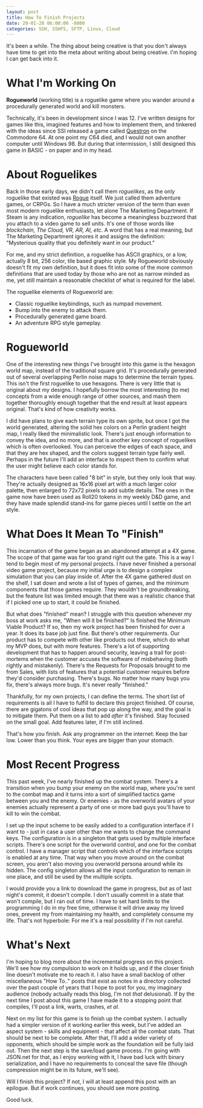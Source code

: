 ```yaml
---
layout: post
title: How To Finish Projects
date: 20-01-28 06:00:00 -0800
categories: SSH, SSHFS, SFTP, Linux, Cloud
---
```


It's been a while. The thing about being creative is that you don't always have
time to get into the meta about writing about being creative. I'm hoping I can get back into it.

# What I'm Working On

**Rogueworld** (working title) is a roguelike game where you wander around a procedurally generated world and kill monsters.

Technically, it's been in development since I was 12. I've written designs for games like this, imagined features and how to implement them, and tinkered with the ideas since SSI released a game called [Questron](https://en.wikipedia.org/wiki/Questron_(video_game)) on the Commodore 64. At one point my C64 died, and I would not own another computer until Windows 98. But during that intermission, I still designed this game in BASIC - on paper and in my head.

# About Roguelikes

Back in those early days, we didn't call them *roguelikes*, as the only roguelike that existed was [Rogue](https://en.wikipedia.org/wiki/Rogue_%28video_game%29) itself. We just called them adventure games, or CRPGs. So I have a much stricter version of the term than even most modern roguelike enthusiasts, let alone The Marketing Department. If Steam is any indication, *roguelike* has become a meaningless buzzword that you attach to a video game to sell units. It's one of those words like *blockchain, The Cloud, VR, AR, AI, etc*. A word that has a real meaning, but The Marketing Department ignores it and assigns the definition: "Mysterious quality that you definitely want in our product."

For me, and my strict definition, a roguelike has ASCII graphics, or a low, actually 8 bit, 256 color, tile based graphic style. My Rogueworld obviously doesn't fit my own definition, but it does fit into some of the more common definitions that are used today by those who are not as narrow minded as me, yet still maintain a reasonable checklist of what is required for the label.

The roguelike elements of Rogueworld are:

- Classic roguelike keybindings, such as numpad movement.
- Bump into the enemy to attack them.
- Procedurally generated game board.
- An adventure RPG style gameplay.

# Rogueworld

One of the interesting new things I've brought into this game is the hexagon world map, instead of the traditional square grid. It's procedurally generated out of several overlapping Perlin noise maps to determine the terrain types. This isn't the first roguelike to use hexagons. There is very little that is original about my designs. I hopefully borrow the most interesting (to me) concepts from a wide enough range of other sources, and mash them together thoroughly enough together that the end result at least appears original. That's kind of how creativity works.

I did have plans to give each terrain type its own sprite, but once I got the world generated, altering the solid hex colors on a Perlin gradient height map, I really liked the minimalistic look. There's just enough information to convey the idea, and no more, and that is another key concept of roguelikes which is often overlooked. You can perceive the edges of each space, and that they are hex shaped, and the colors suggest terrain type fairly well. Perhaps in the future I'll add an interface to inspect them to confirm what the user might believe each color stands for.

The characters have been called "8 bit" in style, but they only look that way. They're actually designed as 16x16 pixel art with a much larger color palette, then enlarged to 72x72 pixels to add subtle details. The ones in the game now have been used as Roll20 tokens in my weekly D&D game, and they have made splendid stand-ins for game pieces until I settle on the art style.

# What Does It Mean To "Finish"

This incarnation of the game began as an abandoned attempt at a 4X game. The scope of that game was far too grand right out the gate. This is a way I tend to begin most of my personal projects. I have never finished a personal video game project, because my initial urge is to design a complex simulation that you can play inside of. After the 4X game gathered dust on the shelf, I sat down and wrote a list of types of games, and the minimum components that those games require. They wouldn't be groundbreaking, but the feature list was limited enough that there was a realistic chance that if I picked one up to start, it could be finished.

But what does "finished" mean? I struggle with this question whenever my boss at work asks me, "When will it be finished?" Is finished the Minimum Viable Product? If so, then my work project has been finished for over a year. It does its base job just fine. But there's other requirements. Our product has to compete with other like products out there, which do what my MVP does, but with more features. There's a lot of supporting development that has to happen around security, leaving a trail for post-mortems when the customer accuses the software of misbehaving (both rightly and mistakenly). There's the Requests for Proposals brought to me from Sales, with lists of features that a potential customer requires before they'd consider purchasing. There's bugs. No matter how many bugs you fix, there's always more bugs. It's never really "finished."

Thankfully, for my own projects, I can define the terms. The short list of requirements is all I have to fulfill to declare this project finished. Of course, there are gigatons of cool ideas that pop up along the way, and the goal is to mitigate them. Put them on a list to add *after* it's finished. Stay focused on the small goal. Add features later, if I'm still inclined.

That's how you finish. Ask any programmer on the internet: Keep the bar low. Lower than you think. Your eyes are bigger than your stomach.

# Most Recent Progress

This past week, I've nearly finished up the combat system. There's a transition when you bump your enemy on the world map, where you're sent to the combat map and it turns into a sort of simplified tactics game between you and the enemy. Or enemies - as the overworld avatars of your enemies actually represent a party of one or more bad guys you'll have to kill to win the combat.

I set up the input scheme to be easily added to a configuration interface if I want to - just in case a user other than me wants to change the command keys. The configuration is in a singleton that gets used by multiple interface scripts. There's one script for the overworld control, and one for the combat control. I have a manager script that controls which of the interface scripts is enabled at any time. That way when you move around on the combat screen, you aren't also moving you overworld persona around while its hidden. The config singleton allows all the input configuration to remain in one place, and still be used by the multiple scripts.

I would provide you a link to download the game in progress, but as of last night's commit, it doesn't compile. I don't usually commit in a state that won't compile, but I ran out of time. I have to set hard limits to the programming I do in my free time, otherwise it will drive away my loved ones, prevent my from maintaining my health, and completely consume my life. That's not hyperbole: For me it's a real possibility if I'm not careful.


# What's Next

I'm hoping to blog more about the incremental progress on this project. We'll see how my compulsion to work on it holds up, and if the closer finish line doesn't motivate me to reach it. I also have a small backlog of other miscellaneous "How To.." posts that exist as notes in a directory collected over the past couple of years that I hope to post for you, my imaginary audience (nobody actually reads this blog, I'm not *that* delusional). If by the next time I post about this game I have made it to a stopping point that compiles, I'll post a link, warts, crashes, *et al*.

Next on my list for this game is to finish up the combat system. I actually had a simpler version of it working earlier this week, but I've added an aspect system - skills and equipment - that affect all the combat stats. That should be next to be complete. After that, I'll add a wider variety of opponents, which should be simple work as the foundation will be fully laid out. Then the next step is the save/load game process. I'm going with JSON.net for that, as I enjoy working with it, I have bad luck with binary serialization, and I have no requirements to conceal the save file (though compression might be in its future, we'll see).

Will I finish this project? If not, I will at least append this post with an epilogue. But if work continues, you should see more posting.

Good luck.
